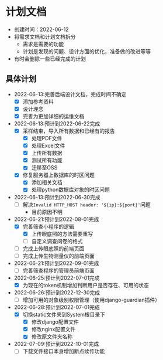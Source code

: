 # 计划文档

- 创建时间：2022-06-12
- 将需求文档和计划文档拆分
    - 需求是需要的功能
    - 计划是发现的问题、设计方面的优化，准备做的改进等等
- 有时会删除一些已经完成的计划

## 具体计划

- 2022-06-13:完善后端设计文档，完成时间不确定
    - [x] 添加参考资料
    - [x] 设计理念
    - [x] 完善为更加详细的运维文档
- 2022-06-13:预计到2022-06-22完成
    - [x] 采样结束，导入所有数据和已经有的报告
        - [x] 处理PDF文件
        - [x] 处理Excel文件
        - [x] 上传所有数据
        - [x] 测试所有功能
        - [x] 迁移至OSS
    - [x] 修复服务器上数据库的时区问题
        - [x] 添加相关文档
        - [x] 处理python数据库对象的时区问题
- 2022-06-13:预计到2022-06-30完成
    - [ ] 解决`Invalid HTTP_HOST header: '${ip}:${port}'`问题
        - 目前原因不明
- 2022-06-21:预计到2022-08-01完成
    - [x] 完善筛查小程序的逻辑
        - [x] 上传眼底照的方法需要重写
        - [ ] 自定义调查问卷的格式
    - [ ] 完成上传眼底照的前端页面
    - [ ] 完成上传生物测量仪的前端页面
- 2022-06-21:预计到2022-09-01完成
    - [ ] 完善筛查程序的管理员前端页面
- 2022-06-25:预计到2022-07-01完成
    - [x] 为现在的token机制增加判断用户是否存在、可用的状态
- 2022-06-26:预计到2022-12-30完成
    - [ ] 增加可用的对象级别权限管理（使用django-guardian插件）
- 2022-06-28:预计到2022-07-01完成
    - [x] 切换static文件夹到System根目录下
        - [x] 修改django配置文件
        - [x] 修改nginx配置文件
        - [x] 修改原文件夹名称
- 2022-07-09:预计到2022-10-01完成
    - [ ] 下载文件接口本身增加断点续传功能